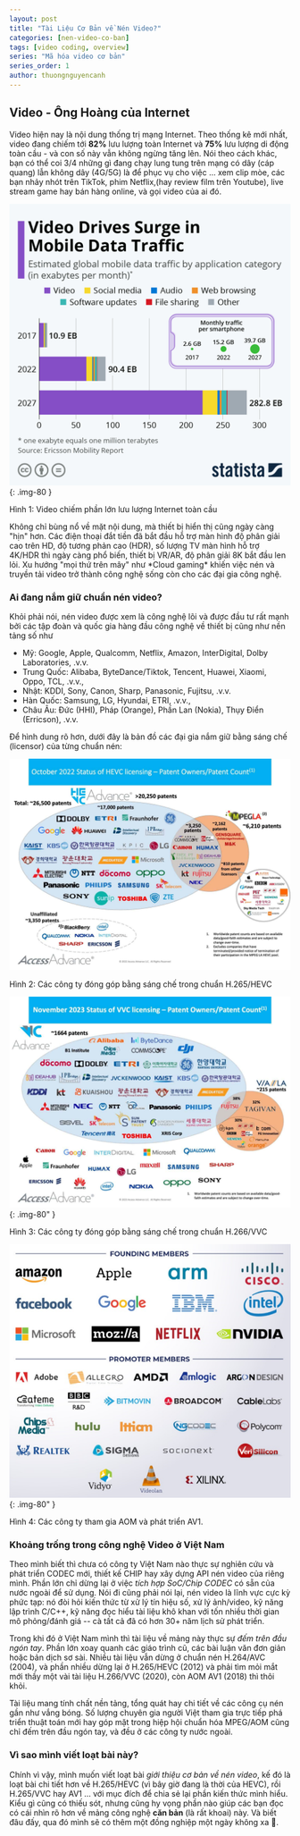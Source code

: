 ```yaml
---
layout: post
title: "Tài Liệu Cơ Bản về Nén Video?"
categories: [nen-video-co-ban]
tags: [video coding, overview]
series: "Mã hóa video cơ bản"
series_order: 1
author: thuongnguyencanh
---
```

## Video - Ông Hoàng của Internet
Video hiện nay là nội dung thống trị mạng Internet. Theo thống kê mới nhất, video đang chiếm tới **82%** lưu lượng toàn Internet và **75%** lưu lượng di động toàn cầu - và con số này vẫn không ngừng tăng lên. Nói theo cách khác, bạn có thể coi 3/4 những gì đang chạy lung tung trên mạng có dây (cáp quang) lẫn không dây (4G/5G) là để phục vụ cho việc ... xem clip mòe, các bạn nhảy nhót trên TikTok, phim Netflix,(hay review film trên Youtube), live stream game hay bán hàng online, và gọi video của ai đó. 

![Lưu lượng Video trên Internet](/assets/images/20250903_videoTrafficInternet.jpeg){: .img-80 }
<p class="figure-caption">
Hình 1: Video chiếm phần lớn lưu lượng Internet toàn cầu
</p>
Không chỉ bùng nổ về mặt nội dung, mà thiết bị hiển thị cũng ngày càng "hịn" hơn. Các điện thoại đắt tiền đã bắt đầu hỗ trợ màn hình độ phân giải cao trên HD, độ tương phản cao (HDR), số lượng TV màn hình hỗ trợ 4K/HDR thì ngày càng phổ biến, thiết bị VR/AR, độ phân giải 8K bắt đầu len lỏi. Xu hướng "mọi thứ trên mây" như *Cloud gaming* khiến việc nén và truyền tải video trở thành công nghệ sống còn cho các đại gia công nghệ. 

### Ai đang nắm giữ chuẩn nén video? 
Khỏi phải nói, nén video được xem là công nghệ lõi và được đầu tư rất mạnh bởi các tập đoàn và quốc gia hàng đầu công nghệ về thiết bị cũng như nền tảng số như
- Mỹ: Google, Apple, Qualcomm, Netflix, Amazon, InterDigital, Dolby Laboratories, .v.v.
- Trung Quốc: Alibaba, ByteDance/Tiktok, Tencent, Huawei, Xiaomi, Oppo, TCL, .v.v., 
- Nhật: KDDI, Sony, Canon, Sharp, Panasonic, Fujitsu, .v.v.
- Hàn Quốc: Samsung, LG, Hyundai, ETRI, .v.v., 
- Châu Âu: Đức (HHI), Pháp (Orange), Phần Lan (Nokia), Thụy Điển (Erricson), .v.v. 

Để hình dung rõ hơn, dưới đây là bản đồ các đại gia nắm giữ bằng sáng chế (licensor) của từng chuẩn nén:

![Các công ty tham gia cấp phép HEVC](/assets/images/20250903_HEVC_Licensor.jpg)

<p style="figure-caption">
Hình 2: Các công ty đóng góp bằng sáng chế trong chuẩn H.265/HEVC
</p>

![Các công ty tham gia cấp phép VVC](/assets/images/20250903_VVC_Licensor.jpg){: .img-80" }

<p style="figure-caption">
Hình 3: Các công ty đóng góp bằng sáng chế trong chuẩn H.266/VVC
</p>

![Các thành viên của AOM/AV1](/assets/images/20250903_AOM_Members.webp){: .img-80" }

<p style="figure-caption">
Hình 4: Các công ty tham gia AOM và phát triển AV1.
</p>

### Khoảng trống trong công nghệ Video ở Việt Nam
Theo mình biết thì chưa có công ty Việt Nam nào thực sự nghiên cứu và phát triển CODEC mới, thiết kế CHIP hay xây dựng API nén video của riêng mình. Phần lớn chỉ dừng lại ở việc *tích hợp SoC/Chip CODEC* có sẵn của nước ngoài để sử dụng. Nói đi cũng phải nói lại, nén video là lĩnh vực cực kỳ phức tạp: nó đòi hỏi kiến thức từ xử lý tín hiệu số, xử lý ảnh/video, kỹ năng lập trình C/C++, kỹ năng đọc hiểu tài liệu khô khan với tốn nhiều thời gian mô phỏng/đánh giá -- cà tất cả đã có hơn 30+ năm lịch sử phát triển. 

Trong khi đó ở Việt Nam mình thì tài liệu về mảng này thực sự *đếm trên đầu ngón tay*. Phần lớn xoay quanh các giáo trình cũ, các bài luận văn đơn giản hoặc bản dịch sơ sài. Nhiều tài liệu vẫn dừng ở chuẩn nén H.264/AVC (2004), và phần nhiều dừng lại ở H.265/HEVC (2012) và phải tìm mỏi mắt mới thầy một vài tài liệu H.266/VVC (2020), còn AOM AV1 (2018) thì thôi khỏi.

Tài liệu mang tính chất nền tảng, tổng quát hay chi tiết về các công cụ nén gần như vắng bóng. Số lượng chuyên gia người Việt tham gia trực tiếp phá triển thuật toán mới hay góp mặt trong hiệp hội chuẩn hóa MPEG/AOM cũng chỉ đếm trên đầu ngón tay, và đều ở các công ty nước ngoài.

### Vì sao mình viết loạt bài này?
Chính vì vậy, mình muốn viết loạt bài *giới thiệu cơ bản về nén video*, kế đó là loạt bài chi tiết hơn về H.265/HEVC (vì bây giờ đang là thời của HEVC), rồi H.265/VVC hay AV1 ... với mục đích để chia sẻ lại phần kiến thức mình hiểu. Kiểu gì cũng có thiếu sót, nhưng cũng hy vọng phần nào giúp các bạn đọc có cái nhìn rõ hơn về mảng công nghệ **căn bản** (là rất khoai) này. Và biết đâu đấy, qua đó mình sẽ có thêm một đồng nghiệp một ngày không xa 🙂. 

<!-- Đáp ứng lại, ta cũng có các chuẩn nén thế hệ mới như **AV1(2018), H.266/VVC(2020), AV2 (2025), và sắp tới là H.267**.  
-->
